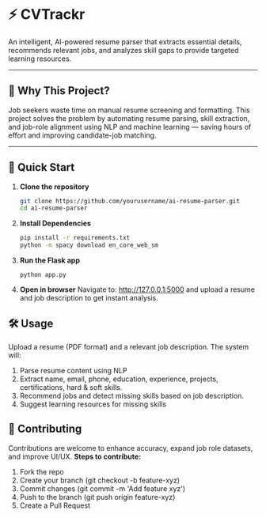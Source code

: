 # ⚡ CVTrackr

An intelligent, AI-powered resume parser that extracts essential details, recommends relevant jobs, and analyzes skill gaps to provide targeted learning resources.

---

## 🧠 Why This Project?

Job seekers waste time on manual resume screening and formatting. This project solves the problem by automating resume parsing, skill extraction, and job-role alignment using NLP and machine learning — saving hours of effort and improving candidate-job matching.

---

## 🚀 Quick Start

1. **Clone the repository**
   ```bash
   git clone https://github.com/yourusername/ai-resume-parser.git
   cd ai-resume-parser
2. **Install Dependencies**
   ```bash
   pip install -r requirements.txt
   python -m spacy download en_core_web_sm
4. **Run the Flask app**
   ```
   python app.py
6. **Open in browser**
Navigate to: http://127.0.0.1:5000 and upload a resume and job description to get instant analysis.

## 🛠️ Usage

Upload a resume (PDF format) and a relevant job description.
The system will:
  1. Parse resume content using NLP
  2. Extract name, email, phone, education, experience, projects, certifications, hard & soft skills.
  3. Recommend jobs and detect missing skills based on job description.
  4. Suggest learning resources for missing skills

## 🤝 Contributing

Contributions are welcome to enhance accuracy, expand job role datasets, and improve UI/UX.
**Steps to contribute:**

1. Fork the repo
2. Create your branch (git checkout -b feature-xyz)
3. Commit changes (git commit -m 'Add feature xyz')
4. Push to the branch (git push origin feature-xyz)
5. Create a Pull Request


